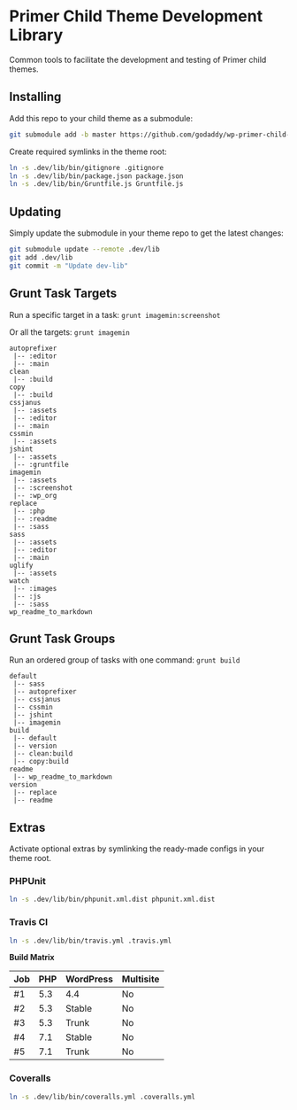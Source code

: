 # Primer Child Theme Development Library

Common tools to facilitate the development and testing of Primer child themes.

## Installing

Add this repo to your child theme as a submodule:

```sh
git submodule add -b master https://github.com/godaddy/wp-primer-child-dev-lib.git .dev/lib
```

Create required symlinks in the theme root:

```sh
ln -s .dev/lib/bin/gitignore .gitignore
ln -s .dev/lib/bin/package.json package.json
ln -s .dev/lib/bin/Gruntfile.js Gruntfile.js
```

## Updating

Simply update the submodule in your theme repo to get the latest changes:

```sh
git submodule update --remote .dev/lib
git add .dev/lib
git commit -m "Update dev-lib"
```

## Grunt Task Targets

Run a specific target in a task: `grunt imagemin:screenshot`

Or all the targets: `grunt imagemin`

```
autoprefixer
 |-- :editor
 |-- :main
clean
 |-- :build
copy
 |-- :build
cssjanus
 |-- :assets
 |-- :editor
 |-- :main
cssmin
 |-- :assets
jshint
 |-- :assets
 |-- :gruntfile
imagemin
 |-- :assets
 |-- :screenshot
 |-- :wp_org
replace
 |-- :php
 |-- :readme
 |-- :sass
sass
 |-- :assets
 |-- :editor
 |-- :main
uglify
 |-- :assets
watch
 |-- :images
 |-- :js
 |-- :sass
wp_readme_to_markdown
```

## Grunt Task Groups

Run an ordered group of tasks with one command: `grunt build`

```
default
 |-- sass
 |-- autoprefixer
 |-- cssjanus
 |-- cssmin
 |-- jshint
 |-- imagemin
build
 |-- default
 |-- version
 |-- clean:build
 |-- copy:build
readme
 |-- wp_readme_to_markdown
version
 |-- replace
 |-- readme
```

## Extras

Activate optional extras by symlinking the ready-made configs in your theme root.

### PHPUnit

```sh
ln -s .dev/lib/bin/phpunit.xml.dist phpunit.xml.dist
```

### Travis CI

```sh
ln -s .dev/lib/bin/travis.yml .travis.yml
```

**Build Matrix**

| Job    | PHP    | WordPress    | Multisite    |
| :----- | :----- | :----------- | :----------- |
| #1     | 5.3    | 4.4          | No           |
| #2     | 5.3    | Stable       | No           |
| #3     | 5.3    | Trunk        | No           |
| #4     | 7.1    | Stable       | No           |
| #5     | 7.1    | Trunk        | No           |

### Coveralls

```sh
ln -s .dev/lib/bin/coveralls.yml .coveralls.yml
```
